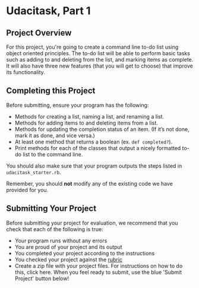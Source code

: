 # Udacitask, Part 1

## Project Overview

For this project, you're going to create a command line to-do list using object oriented principles. The to-do list will be able to perform basic tasks such as adding to and deleting from the list, and marking items as complete. It will also have three new features (that you will get to choose) that improve its functionality.

## Completing this Project

Before submitting, ensure your program has the following:

* Methods for creating a list, naming a list, and renaming a list. 
* Methods for adding items to and deleting items from a list.
* Methods for updating the completion status of an item. (If it’s not done, mark it as done, and vice versa.)
* At least one method that returns a boolean (ex. `def completed?`).
* Print methods for each of the classes that output a nicely formatted to-do list to the command line.

You should also make sure that your program outputs the steps listed in `udacitask_starter.rb`.

Remember, you should **not** modify any of the existing code we have provided for you.

## Submitting Your Project

Before submitting your project for evaluation, we recommend that you check that each of the following is true:

* Your program runs without any errors
* You are proud of your project and its output
* You completed your project according to the instructions
* You checked your project against the [rubric](https://review.udacity.com/#!/projects/5605865838/rubric)
* Create a zip file with your project files. For instructions on how to do this, click here. When you feel ready to submit, use the blue 'Submit Project' button below!
